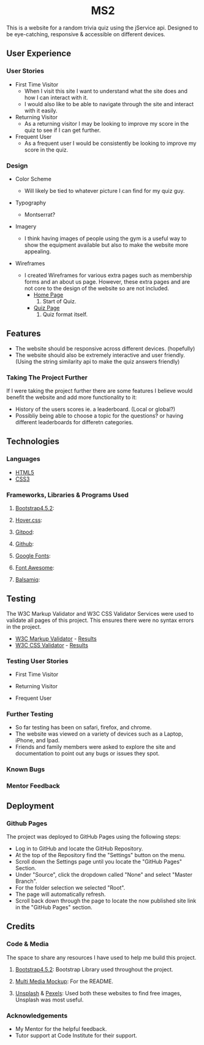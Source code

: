 <h1 align="center">MS2</h1>

This is a website for a random trivia quiz using the jService api. Designed to be eye-catching, responsive & accessible on different devices.

## User Experience

### User Stories

- First Time Visitor
    - When I visit this site I want to understand what the site does and how I can interact with it.
    - I would also like to be able to navigate through the site and interact with it easily.
- Returning Visitor
    - As a returning visitor I may be looking to improve my score in the quiz to see if I can get further.
- Frequent User
    - As a frequent user I would be consistently be looking to improve my score in the quiz.

### Design

- Color Scheme
    - Will likely be tied to whatever picture I can find for my quiz guy.

- Typography
    - Montserrat?
- Imagery
    - I think having images of people using the gym is a useful way to show the equipment available but also to make the website more appealing.

- Wireframes
    - I created Wireframes for various extra pages such as membership forms and an about us page. However, these extra pages and are not core to the design of the website so are not included.
        - [Home Page](/workspace/Code-Institute-MS2/documentation/)
            1. Start of Quiz.
        - [Quiz Page](/workspace/Code-Institute-MS2/documentation/)
            1. Quiz format itself.

## Features

- The website should be responsive across different devices. (hopefully)
- The website should also be extremely interactive and user friendly. (Using the string similarity api to make the quiz answers friendly)

### Taking The Project Further

If I were taking the project further there are some features I believe would benefit the website and add more functionality to it:
- History of the users scores ie. a leaderboard. (Local or global?)
- Possibliy being able to choose a topic for the questions? or having different leaderboards for differetn categories.

## Technologies

### Languages

- [HTML5](https://en.wikipedia.org/wiki/HTML5)
- [CSS3](https://en.wikipedia.org/wiki/CSS)

### Frameworks, Libraries & Programs Used

1. [Bootstrap4.5.2](https://getbootstrap.com/):

1. [Hover.css](http://ianlunn.github.io/Hover/):

1. [Gitpod](https://www.gitpod.io/): 

1. [Github](https://github.com/):

1. [Google Fonts](https://fonts.google.com/?query=Oswa):


1. [Font Awesome](https://fontawesome.com/):

1. [Balsamiq](https://balsamiq.com/):

## Testing

The W3C Markup Validator and W3C CSS Validator Services were used to validate all pages of this project. This ensures there were no syntax errors in the project.


-   [W3C Markup Validator](https://validator.w3.org/) - [Results]()
-   [W3C CSS Validator](https://jigsaw.w3.org/css-validator/) - [Results]()

### Testing User Stories

- First Time Visitor
    
- Returning Visitor

- Frequent User

### Further Testing

- So far testing has been on safari, firefox, and chrome.
- The website was viewed on a variety of devices such as a Laptop, iPhone, and Ipad.
- Friends and family members were asked to explore the site and documentation to point out any bugs or issues they spot.

### Known Bugs

### Mentor Feedback

## Deployment

### Github Pages

The project was deployed to GitHub Pages using the following steps:

- Log in to GitHub and locate the GitHub Repository.
- At the top of the Repository find the "Settings" button on the menu.
- Scroll down the Settings page until you locate the "GitHub Pages" Section.
- Under "Source", click the dropdown called "None" and select "Master Branch".
- For the folder selection we selected "Root".
- The page will automatically refresh.
- Scroll back down through the page to locate the now published site link in the "GitHub Pages" section.


## Credits

### Code & Media

The space to share any resources I have used to help me build this project.

1. [Bootstrap4.5.2](https://getbootstrap.com/): Bootstrap Library used throughout the project.


1. [Multi Media Mockup](https://techsini.com/multi-mockup/): For the README.

1. [Unsplash](https://unsplash.com/) & [Pexels](https://www.pexels.com/): Used both these websites to find free images, Unsplash was most useful.

### Acknowledgements

- My Mentor for the helpful feedback.
- Tutor support at Code Institute for their support.